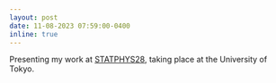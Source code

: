 ```yaml
---
layout: post
date: 11-08-2023 07:59:00-0400
inline: true
---
```


Presenting my work at [STATPHYS28](https://confit.atlas.jp/guide/event/statphys28/subject/T6-11C-02/detail), taking place at the University of Tokyo.
